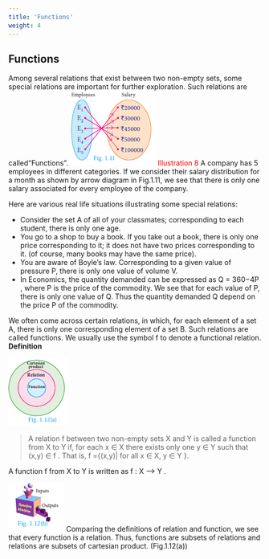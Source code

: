 ```yaml
---
title: 'Functions'
weight: 4
---
```


## Functions

Among several relations that exist between two non-empty sets, some special relations are important for further exploration. Such relations are called“Functions”. 
![alt text](image1_11.png)
<span style="color:red;">Illustration 8</span> 
A company has 5 employees in different categories. If we consider their salary distribution for a month as shown by arrow diagram in Fig.1.11, we see that there is only one salary associated for every employee of the company.

Here are various real life situations illustrating some special relations:

* Consider the set A of all of your classmates; corresponding to each student, there is only one age.
* You go to a shop to buy a book. If you take out a book, there is only one price corresponding to it; it does not have two prices corresponding to it. (of course, many books may have the same price).
* You are aware of Boyle’s law. Corresponding to a given value of pressure P, there is only one value of volume V.
* In Economics, the quantity demanded can be expressed as Q = 360−4P , where P is the price of the commodity. We see that for each value of P, there is only one value of Q. Thus the quantity demanded Q depend on the price P of the commodity.

We often come across certain relations, in which, for each element of a set A, there is only one corresponding element of a set B. Such relations are called functions. We usually use the symbol f to denote a functional relation. 
**Definition** 

![alt text](image12a.png)

> A relation f between two non-empty sets X and Y is called a
function from X to Y if, for each x ∈  X there exists only one y ∈ Y
such that (x,y) ∈  f .
That is, f ={(x,y)| for all x ∈  X, y ∈ Y }.

A function f from X to Y is written as f : X --> Y . 

 ![alt text](image1_12b.png)
Comparing the definitions of relation and function, we see that
every function is a relation. Thus, functions are subsets of relations
and relations are subsets of cartesian product. (Fig.1.12(a))




























